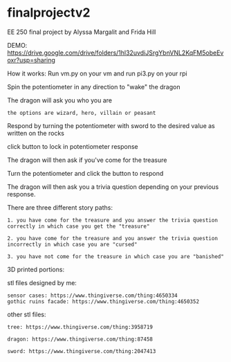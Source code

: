# finalprojectv2
EE 250 final project by Alyssa Margalit and Frida Hill

DEMO: https://drive.google.com/drive/folders/1hl32uvdiJSrgYbnVNL2KqFM5obeEvoxr?usp=sharing


  
How it works:
  Run vm.py on your vm and run pi3.py on your rpi
  
  Spin the potentiometer in any direction to "wake" the dragon
  
  The dragon will ask you who you are
  
    the options are wizard, hero, villain or peasant
    
  Respond by turning the potentiometer with sword to the desired value as written on the rocks
  
  click button to lock in potentiometer response
  
  The dragon will then ask if you've come for the treasure
  
  Turn the potentiometer and click the button to respond
  
  The dragon will then ask you a trivia question depending on your previous response. 
  
  
  There are three different story paths:
  
    1. you have come for the treasure and you answer the trivia question correctly in which case you get the "treasure"
    
    2. you have come for the treasure and you answer the trivia question incorrectly in which case you are "cursed"
    
    3. you have not come for the treasure in which case you are "banished"
    
    
 3D printed portions:

  stl files designed by me:
  
    sensor cases: https://www.thingiverse.com/thing:4650334
    gothic ruins facade: https://www.thingiverse.com/thing:4650352
  
  other stl files:
  
    tree: https://www.thingiverse.com/thing:3958719
    
    dragon: https://www.thingiverse.com/thing:87458
    
    sword: https://www.thingiverse.com/thing:2047413
    
    
 
